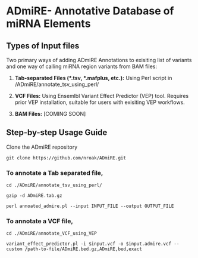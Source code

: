 # ADmiRE- Annotative Database of miRNA Elements

## Types of Input files

Two primary ways of adding ADmiRE Annotations to exisiting list of variants and one way of calling miRNA region variants from BAM files:

1. **Tab-separated Files (\*.tsv, \*.mafplus, etc.):** Using Perl script in /ADmiRE/annotate_tsv_using_perl/

2. **VCF Files:** Using Ensemlbl Variant Effect Predictor (VEP) tool. Requires prior VEP installation, suitable for users with exisiting VEP workflows.

3. **BAM Files:** [COMING SOON]

## Step-by-step Usage Guide
Clone the ADmiRE repository

`git clone https://github.com/nroak/ADmiRE.git`

### To annotate a Tab separated file,
`cd ./ADmiRE/annotate_tsv_using_perl/`

`gzip -d ADmiRE.tab.gz`

`perl annoated_admire.pl --input INPUT_FILE --output OUTPUT_FILE`

### To annotate a VCF file,
`cd ./ADmiRE/annotate_VCF_using_VEP`

`variant_effect_predictor.pl -i $input.vcf -o $input.admire.vcf --custom /path-to-file/ADmiRE.bed.gz,ADmiRE,bed,exact`

